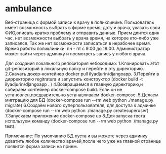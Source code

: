 # ambulance
Веб-страница с формой записи к врачу в поликлинике.
Пользователь  имеет возможность выбрать в форме время, дату и врача,
указать свои ФИО,описать кратко проблему и отправить данные. Прием длится один час, нет возможности
выбрать у врача время, на которое кто-либо уже записался. Так же нет возможности
записаться в нерабочее время. Время работы поликлиники: пн - пт с 9:00 до 18:00.
Администратор может зайти через админку и посмотреть запись у любого врача.

Для создания локального репозитория небоходимо:
1.Клонировать этот git-репозиторий в локальную папку и перейти в эту директорию.
2.Скачать докер-контейнер docker pull ilyadjurin/djangoapp.
3.Перейти в дирректорию regitratura и запустить конструктор (docker build -t ilyadjurin/djangoapp . )
4.Возвращаемся в главную директорию,и собираем контейнер docker-compose build. Если он не установлен,предварительно устанавливаем docker-compose.
5.Делаем мигграцию для БД (docker-compose run --rm web  python ./manage.py migrate)
6.Создаём нового суперпользователя, для доступа к админке (docker-compose run --rm web python ./manage.py createsuperuser)  
7.Запускаем приложение docker-compose up
8.Для запуска теста используем команду (docker-compose run --rm web python ./manage.py test).




Примечание:
По умолчанию БД пуста и вы можете через админку доватить любое количество врачей,после чего уже на главной странице появится форма записи на прием.
